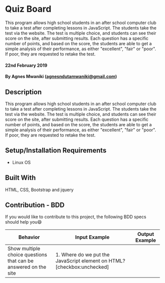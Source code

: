 # Quiz Board
This program allows high school students in an after school computer club to take a test after completing lessons in JavaScript. The students take the test via the website. The test is multiple choice, and students can see their score on the site, after submitting results. Each question has a specific number of points, and based on the score, the students are able to get a simple analysis of their performance, as either "excellent", "fair" or "poor". If poor, they are requested to retake the test.

#### 22nd February 2019
#### By Agnes Mwaniki (agnesndutamwaniki@gmail.com)

## Description
This program allows high school students in an after school computer club to take a test after completing lessons in JavaScript. The students take the test via the website. The test is multiple choice, and students can see their score on the site, after submitting results. Each question has a specific number of points, and based on the score, the students are able to get a simple analysis of their performance, as either "excellent", "fair" or "poor". If poor, they are requested to retake the test.

## Setup/Installation Requirements
* Linux OS

## Built With
HTML, CSS, Bootstrap and jquery

## Contribution - BDD
If you would like to contribute to this project, the following BDD specs should help you:smile:

Behavior                                                                                       |  Input Example                                                                                                        | Output Example
-----------------------------------------------------------------------------------------------|-----------------------------------------------------------------------------------------------------------------------|----------
Show multiple choice questions that can be answered on the site                                | 1. Where do we put the JavaScript element on HTML? [checkbox:unchecked] <script> [checkbox:unchecked]<js>             | 1. Where do we put the JavaScript element on HTML? [checkbox:checked] <script> [checkbox:unchecked]<js>
Show the points assigned to each question                                                      | 1. Where do we put the JavaScript element on HTML? [checkbox:unchecked] <script> [checkbox:unchecked]<js> (3 points)  | 1. Where do we put the JavaScript element on HTML? [checkbox:checked] <script> [3 points] [checkbox:unchecked]<js>
Allow the user to select the correct answer on the web page                                    | 1. Where do we put the JavaScript element on HTML? [checkbox:unchecked] <script> [checkbox:unchecked]<js> (3 points)  | 1. Where do we put the JavaScript element on HTML? [checkbox:checked] <script> [checkbox:unchecked]<js>
Allow the user to submit the correct answers on the web page after they are done with the quiz | submit button: [>> SUBMIT <<]                                                                                         | submit button: [>> SUBMIT <<]       
Show the user score after they are done submitting the quiz answers                            | submit button: [>> SUBMIT<<]                                                                                          | "Your score is 80%, excellent"




## License
Detailed license information can be found on the LICENSE.md file.Copyright (c) 2019 ** Agnes Mwaniki **
